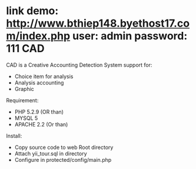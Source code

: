 link demo: <a href="http://www.bthiep148.byethost17.com/index.php">http://www.bthiep148.byethost17.com/index.php</a>
user: admin
password: 111
CAD
===

CAD is a Creative Accounting Detection System support for:
- Choice item for analysis
- Analysis accounting
- Graphic

Requirement:
- PHP 5.2.9 (OR than)
- MYSQL 5
- APACHE 2.2 (Or than)

Install: 
- Copy source code to web Root directory
- Attach yii_tour.sql in directory
- Configure in protected/config/main.php




